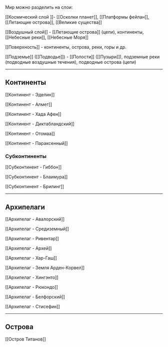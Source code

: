 Мир можно разделить на слои:

[[Космический слой ]]- [[Осколки планет]], [[Платформы фейлан]], [[Летающие острова]], [[Великие существа]]

[[Воздушный слой]] - [[Летающие острова]] (цепи), континенты, [[Небесные реки]], [[Небесные Моря]]

[[Поверхность]] - континенты, острова, реки, горы и др.

[[Подземье]] ([[Подводье]]) - [[Полости]] ([[Пузыри]]), подземные реки (подводные воздушные течения), подводные острова (цепи)

---
## Континенты

[[Континент - Эделин]]

[[Континент - Алмет]]

[[Континент - Хада Афен]]

[[Континент - Диктабландский]]

[[Континент - Отомаа]]

[[Континент - Параксенный]]

### Субконтиненты

[[Субконтинент - Гиббон]]

[[Субконтинент - Блаимура]]

[[Субконтинент - Брилинг]]

---

## Архипелаги

[[Архипелаг - Авалорский]]

[[Архипелаг - Средиземный]]

[[Архипелаг - Ривентар]]

[[Архипелаг - Архей]]

[[Архипелаг - Хар-Гаш]]

[[Архипелаг - Земля Арден-Корвел]]

[[Архипелаг - Хингэнто]]

[[Архипелаг - Рюкондо]]

[[Архипелаг - Белфорский]]

[[Архипелаг - Стисефин]]

---

## Острова

[[Остров Титанов]]

